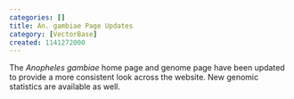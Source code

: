 ```yaml
---
categories: []
title: An. gambiae Page Updates
category: [VectorBase]
created: 1141272000
---
```

The <i>Anopheles gambiae</i> home page and genome page have been updated to provide a more consistent look across the website. New genomic statistics are available as well.
